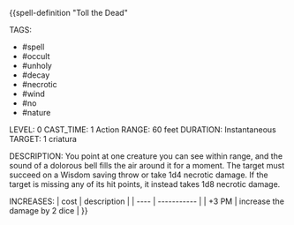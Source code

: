 {{spell-definition "Toll the Dead"

TAGS:
- #spell
- #occult
- #unholy
- #decay
- #necrotic
- #wind
- #no
- #nature

LEVEL: 0
CAST_TIME: 1 Action
RANGE: 60 feet
DURATION: Instantaneous
TARGET: 1 criatura

DESCRIPTION:
You point at one creature you can see within range, and the sound of a dolorous bell fills the air around it for a moment. The target must succeed on a Wisdom saving throw or take 1d4 necrotic damage. If the target is missing any of its hit points, it instead takes 1d8 necrotic damage.

INCREASES:
| cost | description |
| ---- | ----------- |
| +3 PM | increase the damage by 2 dice |
}}
